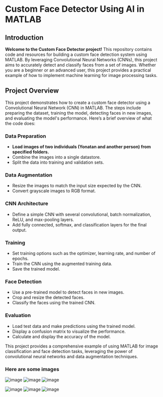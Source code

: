 # Custom Face Detector Using AI in MATLAB

## Introduction
**Welcome to the Custom Face Detector project!** This repository contains code and resources for building a custom face detection system using MATLAB. By leveraging Convolutional Neural Networks (CNNs), this project aims to accurately detect and classify faces from a set of images. Whether you are a beginner or an advanced user, this project provides a practical example of how to implement machine learning for image processing tasks.

## Project Overview
This project demonstrates how to create a custom face detector using a Convolutional Neural Network (CNN) in MATLAB. The steps include preparing the dataset, training the model, detecting faces in new images, and evaluating the model's performance. Here’s a brief overview of what the code does:

### Data Preparation
- **Load images of two individuals (Yonatan and another person) from specified folders.**
- Combine the images into a single datastore.
- Split the data into training and validation sets.

### Data Augmentation
- Resize the images to match the input size expected by the CNN.
- Convert grayscale images to RGB format.

### CNN Architecture
- Define a simple CNN with several convolutional, batch normalization, ReLU, and max-pooling layers.
- Add fully connected, softmax, and classification layers for the final output.

### Training
- Set training options such as the optimizer, learning rate, and number of epochs.
- Train the CNN using the augmented training data.
- Save the trained model.

### Face Detection
- Use a pre-trained model to detect faces in new images.
- Crop and resize the detected faces.
- Classify the faces using the trained CNN.

### Evaluation
- Load test data and make predictions using the trained model.
- Display a confusion matrix to visualize the performance.
- Calculate and display the accuracy of the model.

This project provides a comprehensive example of using MATLAB for image classification and face detection tasks, leveraging the power of convolutional neural networks and data augmentation techniques.
### Here are some images 
![image](https://github.com/Yonatankinfe/MathlabFaceDetector/assets/158090444/c1556bf5-4ec4-4e1c-8254-e8cb237d7c3e)
![image](https://github.com/Yonatankinfe/MathlabFaceDetector/assets/158090444/2a9d2588-8ea4-40a5-8809-5c91ef31bc0a)
![image](https://github.com/Yonatankinfe/MathlabFaceDetector/assets/158090444/27e94976-3a80-42f2-bc00-0e3f5bea75d4)

![image](https://github.com/Yonatankinfe/MathlabFaceDetector/assets/158090444/f11a6d74-7759-4697-83ec-3e9cdb1d32e5)
![image](https://github.com/Yonatankinfe/MathlabFaceDetector/assets/158090444/e1dab04b-bef5-4849-98c0-d3a3ed8b0541)
![image](https://github.com/Yonatankinfe/MathlabFaceDetector/assets/158090444/a2ad74a9-3d8f-4e9d-b443-970c051559ad)
